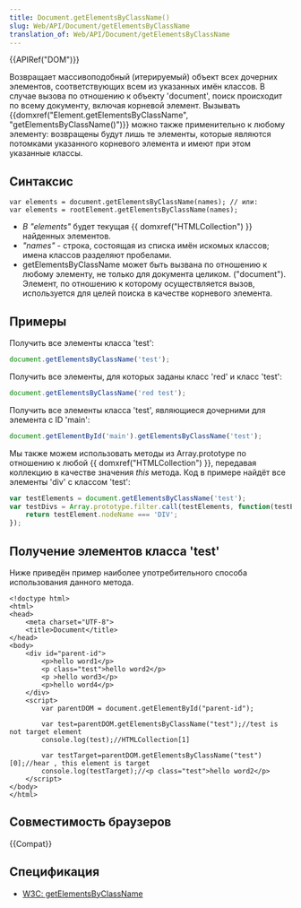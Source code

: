 ```yaml
---
title: Document.getElementsByClassName()
slug: Web/API/Document/getElementsByClassName
translation_of: Web/API/Document/getElementsByClassName
---
```


{{APIRef("DOM")}}

Возвращает массивоподобный (итерируемый) объект всех дочерних элементов, соответствующих всем из указанных имён классов. В случае вызова по отношению к объекту 'document', поиск происходит по всему документу, включая корневой элемент. Вызывать {{domxref("Element.getElementsByClassName", "getElementsByClassName()")}} можно также применительно к любому элементу: возвращены будут лишь те элементы, которые являются потомками указанного корневого элемента и имеют при этом указанные классы.

## Синтаксис

```
var elements = document.getElementsByClassName(names); // или:
var elements = rootElement.getElementsByClassName(names);
```

- _В "elements"_ будет текущая {{ domxref("HTMLCollection") }} найденных элементов.
- _"names"_ - строка, состоящая из списка имён искомых классов; имена классов разделяют пробелами.
- getElementsByClassName может быть вызвана по отношению к любому элементу, не только для документа целиком. ("document"). Элемент, по отношению к которому осуществляется вызов, используется для целей поиска в качестве корневого элемента.

## Примеры

Получить все элементы класса 'test':

```js
document.getElementsByClassName('test');
```

Получить все элементы, для которых заданы класс 'red' и класс 'test':

```js
document.getElementsByClassName('red test');
```

Получить все элементы класса 'test', являющиеся дочерними для элемента с ID 'main':

```js
document.getElementById('main').getElementsByClassName('test');
```

Мы также можем использовать методы из Array.prototype по отношению к любой {{ domxref("HTMLCollection") }}, передавая коллекцию в качестве значения _this_ метода. Код в примере найдёт все элементы 'div' с классом 'test':

```js
var testElements = document.getElementsByClassName('test');
var testDivs = Array.prototype.filter.call(testElements, function(testElement){
    return testElement.nodeName === 'DIV';
});
```

## Получение элементов класса 'test'

Ниже приведён пример наиболее употребительного способа использования данного метода.

```
<!doctype html>
<html>
<head>
    <meta charset="UTF-8">
    <title>Document</title>
</head>
<body>
    <div id="parent-id">
        <p>hello word1</p>
        <p class="test">hello word2</p>
        <p >hello word3</p>
        <p>hello word4</p>
    </div>
    <script>
        var parentDOM = document.getElementById("parent-id");

        var test=parentDOM.getElementsByClassName("test");//test is not target element
        console.log(test);//HTMLCollection[1]

        var testTarget=parentDOM.getElementsByClassName("test")[0];//hear , this element is target
        console.log(testTarget);//<p class="test">hello word2</p>
    </script>
</body>
</html>
```

## Совместимость браузеров

{{Compat}}

## Спецификация

- [W3C: getElementsByClassName](https://dvcs.w3.org/hg/domcore/raw-file/tip/Overview.html#dom-document-getelementsbyclassname)
